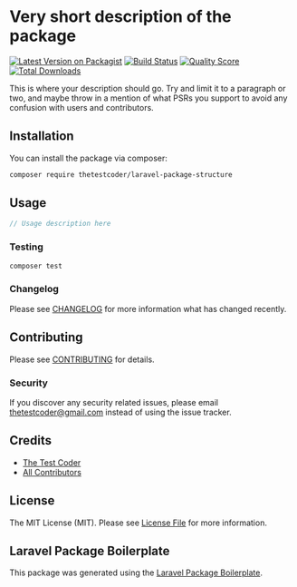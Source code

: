 # Very short description of the package

[![Latest Version on Packagist](https://img.shields.io/packagist/v/thetestcoder/laravel-package-structure.svg?style=flat-square)](https://packagist.org/packages/thetestcoder/laravel-package-structure)
[![Build Status](https://img.shields.io/travis/thetestcoder/laravel-package-structure/master.svg?style=flat-square)](https://travis-ci.org/thetestcoder/laravel-package-structure)
[![Quality Score](https://img.shields.io/scrutinizer/g/thetestcoder/laravel-package-structure.svg?style=flat-square)](https://scrutinizer-ci.com/g/thetestcoder/laravel-package-structure)
[![Total Downloads](https://img.shields.io/packagist/dt/thetestcoder/laravel-package-structure.svg?style=flat-square)](https://packagist.org/packages/thetestcoder/laravel-package-structure)

This is where your description should go. Try and limit it to a paragraph or two, and maybe throw in a mention of what PSRs you support to avoid any confusion with users and contributors.

## Installation

You can install the package via composer:

```bash
composer require thetestcoder/laravel-package-structure
```

## Usage

``` php
// Usage description here
```

### Testing

``` bash
composer test
```

### Changelog

Please see [CHANGELOG](CHANGELOG.md) for more information what has changed recently.

## Contributing

Please see [CONTRIBUTING](.github/CONTRIBUTING.md) for details.

### Security

If you discover any security related issues, please email thetestcoder@gmail.com instead of using the issue tracker.

## Credits

- [The Test Coder](https://github.com/thetestcoder)
- [All Contributors](../../contributors)

## License

The MIT License (MIT). Please see [License File](LICENSE.md) for more information.

## Laravel Package Boilerplate

This package was generated using the [Laravel Package Boilerplate](https://laravelpackageboilerplate.com).
